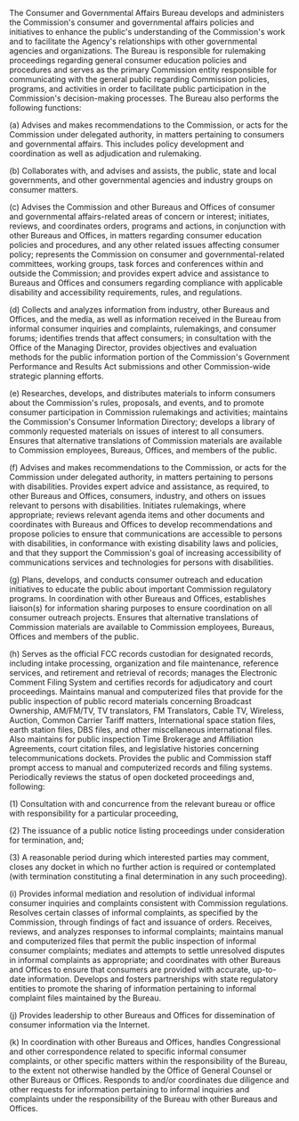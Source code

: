 The Consumer and Governmental Affairs Bureau develops and administers the Commission's consumer and governmental affairs policies and initiatives to enhance the public's understanding of the Commission's work and to facilitate the Agency's relationships with other governmental agencies and organizations. The Bureau is responsible for rulemaking proceedings regarding general consumer education policies and procedures and serves as the primary Commission entity responsible for communicating with the general public regarding Commission policies, programs, and activities in order to facilitate public participation in the Commission's decision-making processes. The Bureau also performs the following functions:

(a) Advises and makes recommendations to the Commission, or acts for the Commission under delegated authority, in matters pertaining to consumers and governmental affairs. This includes policy development and coordination as well as adjudication and rulemaking.

(b) Collaborates with, and advises and assists, the public, state and local governments, and other governmental agencies and industry groups on consumer matters.

(c) Advises the Commission and other Bureaus and Offices of consumer and governmental affairs-related areas of concern or interest; initiates, reviews, and coordinates orders, programs and actions, in conjunction with other Bureaus and Offices, in matters regarding consumer education policies and procedures, and any other related issues affecting consumer policy; represents the Commission on consumer and governmental-related committees, working groups, task forces and conferences within and outside the Commission; and provides expert advice and assistance to Bureaus and Offices and consumers regarding compliance with applicable disability and accessibility requirements, rules, and regulations.

(d) Collects and analyzes information from industry, other Bureaus and Offices, and the media, as well as information received in the Bureau from informal consumer inquiries and complaints, rulemakings, and consumer forums; identifies trends that affect consumers; in consultation with the Office of the Managing Director, provides objectives and evaluation methods for the public information portion of the Commission's Government Performance and Results Act submissions and other Commission-wide strategic planning efforts.

(e) Researches, develops, and distributes materials to inform consumers about the Commission's rules, proposals, and events, and to promote consumer participation in Commission rulemakings and activities; maintains the Commission's Consumer Information Directory; develops a library of commonly requested materials on issues of interest to all consumers. Ensures that alternative translations of Commission materials are available to Commission employees, Bureaus, Offices, and members of the public.

(f) Advises and makes recommendations to the Commission, or acts for the Commission under delegated authority, in matters pertaining to persons with disabilities. Provides expert advice and assistance, as required, to other Bureaus and Offices, consumers, industry, and others on issues relevant to persons with disabilities. Initiates rulemakings, where appropriate; reviews relevant agenda items and other documents and coordinates with Bureaus and Offices to develop recommendations and propose policies to ensure that communications are accessible to persons with disabilities, in conformance with existing disability laws and policies, and that they support the Commission's goal of increasing accessibility of communications services and technologies for persons with disabilities.

(g) Plans, develops, and conducts consumer outreach and education initiatives to educate the public about important Commission regulatory programs. In coordination with other Bureaus and Offices, establishes liaison(s) for information sharing purposes to ensure coordination on all consumer outreach projects. Ensures that alternative translations of Commission materials are available to Commission employees, Bureaus, Offices and members of the public.

(h) Serves as the official FCC records custodian for designated records, including intake processing, organization and file maintenance, reference services, and retirement and retrieval of records; manages the Electronic Comment Filing System and certifies records for adjudicatory and court proceedings. Maintains manual and computerized files that provide for the public inspection of public record materials concerning Broadcast Ownership, AM/FM/TV, TV translators, FM Translators, Cable TV, Wireless, Auction, Common Carrier Tariff matters, International space station files, earth station files, DBS files, and other miscellaneous international files. Also maintains for public inspection Time Brokerage and Affiliation Agreements, court citation files, and legislative histories concerning telecommunications dockets. Provides the public and Commission staff prompt access to manual and computerized records and filing systems. Periodically reviews the status of open docketed proceedings and, following:

(1) Consultation with and concurrence from the relevant bureau or office with responsibility for a particular proceeding,

(2) The issuance of a public notice listing proceedings under consideration for termination, and;

(3) A reasonable period during which interested parties may comment, closes any docket in which no further action is required or contemplated (with termination constituting a final determination in any such proceeding).
                

(i) Provides informal mediation and resolution of individual informal consumer inquiries and complaints consistent with Commission regulations. Resolves certain classes of informal complaints, as specified by the Commission, through findings of fact and issuance of orders. Receives, reviews, and analyzes responses to informal complaints; maintains manual and computerized files that permit the public inspection of informal consumer complaints; mediates and attempts to settle unresolved disputes in informal complaints as appropriate; and coordinates with other Bureaus and Offices to ensure that consumers are provided with accurate, up-to-date information. Develops and fosters partnerships with state regulatory entities to promote the sharing of information pertaining to informal complaint files maintained by the Bureau.

(j) Provides leadership to other Bureaus and Offices for dissemination of consumer information via the Internet.

(k) In coordination with other Bureaus and Offices, handles Congressional and other correspondence related to specific informal consumer complaints, or other specific matters within the responsibility of the Bureau, to the extent not otherwise handled by the Office of General Counsel or other Bureaus or Offices. Responds to and/or coordinates due diligence and other requests for information pertaining to informal inquiries and complaints under the responsibility of the Bureau with other Bureaus and Offices.

